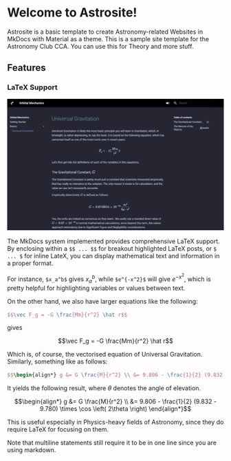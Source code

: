# Welcome to Astrosite!

Astrosite is a basic template to create Astronomy-related Websites in MkDocs with Material as a theme. This is a sample site template for the Astronomy Club CCA. You can use this for Theory and more stuff.

## Features
### LaTeX Support

![](img/orbital.png)

The MkDocs system implemented provides comprehensive LaTeX support. By enclosing within a `$$ ... $$` for breakout highlighted LaTeX posts, or `$ ... $` for inline LateX, you can display mathematical text and information in a proper format.

For instance, `$x_a^b$` gives $x_a^b$, while `$e^{-x^2}$` will give $e^{-x^2}$, which is pretty helpful for highlighting variables or values between text.

On the other hand, we also have larger equations like the following:

```latex
$$\vec F_g = -G \frac{Mm}{r^2} \hat r$$
```

gives

$$\vec F_g = -G \frac{Mm}{r^2} \hat r$$

 Which is, of course, the vectorised equation of Universal Gravitation. Similarly, something like as follows:

```latex
$$\begin{align*} g &= G \frac{M}{r^2} \\ &= 9.806 - \frac{1}{2} (9.832 - 9.780) \times \cos \left( 2\theta \right) \end{align*}$$
```

It yields the following result, where $\theta$ denotes the angle of elevation.


$$\begin{align*} g &= G \frac{M}{r^2} \\ &= 9.806 - \frac{1}{2} (9.832 - 9.780) \times \cos \left( 2\theta \right) \end{align*}$$


This is useful especially in Physics-heavy fields of Astronomy, since they do require LaTeX for focusing on them.

Note that multiline statements still require it to be in one line since you are using markdown.